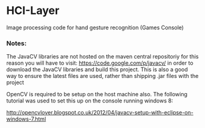 HCI-Layer
=========

Image processing code for hand gesture recognition (Games Console)

### Notes:

The JavaCV libraries are not hosted on the maven central repositoriy for this reason you will have to visit:
https://code.google.com/p/javacv/ in order to download the JavaCV libraries and build this project. 
This is also a good way to ensure the latest files are used, rather than shipping .jar files with the project

OpenCV is required to be setup on the host machine also. The following tutorial was used to set this up on the console
running windows 8:

http://opencvlover.blogspot.co.uk/2012/04/javacv-setup-with-eclipse-on-windows-7.html

